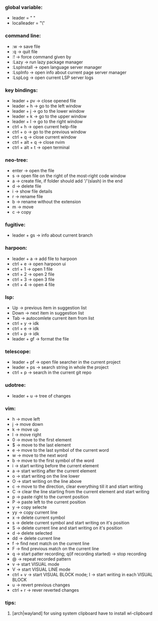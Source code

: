 ### global variable:
- leader      = " "
- localleader = "\\"

### command line:
- :w          -> save file
- :q          -> quit file
- :<sign>!    -> force command given by <sign>
- :Lazy       -> run lazy package manager
- :LspInstall -> open language server manager
- :LspInfo    -> open info about current page server manager
- :LspLog     -> open current LSP server logs

### key bindings:
- leader + pv    -> close opened file
- leader + h     -> go to the left window 
- leader + j     -> go to the lower window 
- leader + k     -> go to the upper window 
- leader + l     -> go to the right window 
- ctrl + h       -> open current help-file
- ctrl + o       -> go to the previous window
- ctrl + q       -> close current window
- ctrl + alt + q -> close nvim
- ctrl + alt + t -> open terminal

### neo-tree:
- enter -> open the file
- s     -> open file on the right of the most-right code window
- a     -> create file, if folder should add '/'(slash) in the end
- d     -> delete file
- i     -> show file details
- r     -> rename file
- b     -> rename without the extension
- m     -> move
- c     -> copy

### fugitive:
- leader + gs -> info about current branch

### harpoon:
- leader + a -> add file to harpoon
- ctrl + e   -> open harpoon ui
- ctrl + 1   -> open 1 file 
- ctrl + 2   -> open 2 file 
- ctrl + 3   -> open 3 file 
- ctrl + 4   -> open 4 file

### lsp:
- Up   -> previous item in suggestion list
- Down -> next item in suggestion list
- Tab  -> autocomlete current item from list
- ctrl + y -> idk 
- ctrl + e -> idk 
- ctrl + p -> idk 
- leader + gf -> format the file

### telescope:
- leader + pf -> open file searcher in the current project
- leader + ps -> search string in whole the project
- ctrl + p    -> search in the current git repo

### udotree:
- leader + u -> tree of changes

### vim:
- h -> move left
- j -> move down
- k -> move up
- l -> move right
- 0 -> move to the first element
- $ -> move to the last element
- e -> move to the last symbol of the current word
- w -> move to the next word
- b -> move to the first symbol of the word
- i -> start writing before the current element
- a -> start writing after the current element
- o -> start writing on the line lower
- O -> start writing on the line above
- c<direction> -> move to the direction, clear everything till it and stiart writing
- C -> clear the line starting from the current element and start writing
- p -> paste right to the current position
- P -> paste left to the current position
- y -> copy selecte
- yy -> copy current line
- x -> delete current symbol 
- s -> delete current symbol and start writing on it's position
- S -> delete current line and start writing on it's position
- d -> delete selected
- dd -> delete current line
- f<symbol> -> find next <symbol> match on the current line
- F<symbol> -> find previous <symbol> match on the current line
- q<symbol> -> start patter recording; q(if recording started) -> stop recording
- @<symbol> -> repeat recorded pattern
- v -> start VISUAL mode
- V -> start VISUAL LINE mode
- ctrl + v -> start VISUAL BLOCK mode; I -> start writing in each VISUAL BLOCK
- u -> revert previous changes
- ctrl + r -> rever reverted changes

### tips:
1. [arch|wayland] for using system clipboard have to install wl-clipboard


